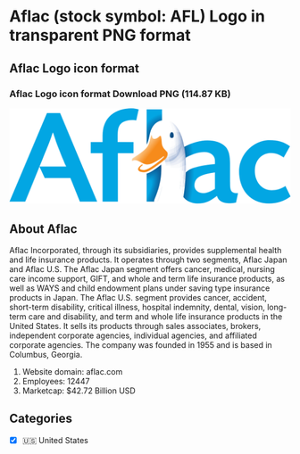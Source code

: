# Aflac (stock symbol: AFL) Logo in transparent PNG format

## Aflac Logo icon format

### Aflac Logo icon format Download PNG (114.87 KB)

![Aflac Logo icon format Download PNG (114.87 KB)](/img/orig/AFL-49c7bd7a.png)

## About Aflac

Aflac Incorporated, through its subsidiaries, provides supplemental health and life insurance products. It operates through two segments, Aflac Japan and Aflac U.S. The Aflac Japan segment offers cancer, medical, nursing care income support, GIFT, and whole and term life insurance products, as well as WAYS and child endowment plans under saving type insurance products in Japan. The Aflac U.S. segment provides cancer, accident, short-term disability, critical illness, hospital indemnity, dental, vision, long-term care and disability, and term and whole life insurance products in the United States. It sells its products through sales associates, brokers, independent corporate agencies, individual agencies, and affiliated corporate agencies. The company was founded in 1955 and is based in Columbus, Georgia.

1. Website domain: aflac.com
2. Employees: 12447
3. Marketcap: $42.72 Billion USD


## Categories
- [x] 🇺🇸 United States
